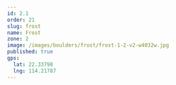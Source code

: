 ```yaml
---
id: 2.1
order: 21
slug: frost
name: Frost
zone: 2
image: /images/boulders/frost/frost-1-2-v2-w4032w.jpg
published: true
gps:
  lat: 22.33798
  lng: 114.21787
---
```


